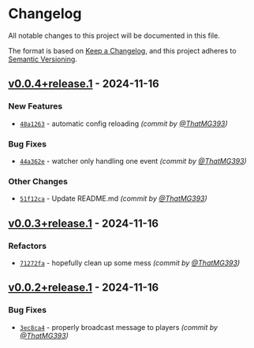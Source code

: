 # Changelog
All notable changes to this project will be documented in this file.

The format is based on [Keep a Changelog](https://keepachangelog.com/en/1.0.0/),
and this project adheres to [Semantic Versioning](https://semver.org/spec/v2.0.0.html).

## [v0.0.4+release.1] - 2024-11-16
### New Features
- [`48a1263`](https://github.com/ThatMG393/AutoSystemGC/commit/48a1263e1477b2ec1a62f92c99f2e866d9eb9685) - automatic config reloading *(commit by [@ThatMG393](https://github.com/ThatMG393))*

### Bug Fixes
- [`44a362e`](https://github.com/ThatMG393/AutoSystemGC/commit/44a362ebf23d5205f4ba6b5a3962187953ad9ac8) - watcher only handling one event *(commit by [@ThatMG393](https://github.com/ThatMG393))*

### Other Changes
- [`51f12ca`](https://github.com/ThatMG393/AutoSystemGC/commit/51f12cabeb468b436f12357940ec969f29b75d27) - Update README.md *(commit by [@ThatMG393](https://github.com/ThatMG393))*


## [v0.0.3+release.1] - 2024-11-16
### Refactors
- [`71272fa`](https://github.com/ThatMG393/AutoSystemGC/commit/71272faada70fb8864bf797a77c19ffb4da59466) - hopefully clean up some mess *(commit by [@ThatMG393](https://github.com/ThatMG393))*


## [v0.0.2+release.1] - 2024-11-16
### Bug Fixes
- [`3ec8ca4`](https://github.com/ThatMG393/AutoSystemGC/commit/3ec8ca4366bd626007ee56f65110366e76fe7e8a) - properly broadcast message to players *(commit by [@ThatMG393](https://github.com/ThatMG393))*

[v0.0.2+release.1]: https://github.com/ThatMG393/AutoSystemGC/compare/v0.0.1+release.1...v0.0.2+release.1
[v0.0.3+release.1]: https://github.com/ThatMG393/AutoSystemGC/compare/v0.0.2+release.1...v0.0.3+release.1
[v0.0.4+release.1]: https://github.com/ThatMG393/AutoSystemGC/compare/v0.0.3+release.1...v0.0.4+release.1
